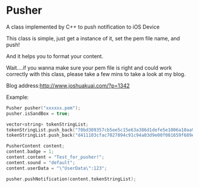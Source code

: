 Pusher
======

A class implemented by C++ to push notification to iOS Device

This class is simple, just get a instance of it, set the pem file name, and push!

And it helps you to format your content.

Wait....if you wanna make sure your pem file is right and could work correctly with this class, please take a few mins to take a look at my blog.

Blog address:http://www.joshuakuai.com/?p=1342

Example:
```cpp
Pusher pusher("xxxxxx.pem");
pusher.isSandBox = true;

vector<string> tokenStringList;
tokenStringList.push_back("70bd309357cb5ee5c15e63a386d1defe5e1006a10aa949caf833e768c6472deb");
tokenStringList.push_back("d411103cfac7027894c91c94a03d9e00f081659f689e7af913c5f48d807b8546");

PusherContent content;
content.badge = 1;
content.content = "Test_for_pusher!";
content.sound = "default";
content.userData = "\"UserData\":123";

pusher.pushNotification(content,tokenStringList);
```

